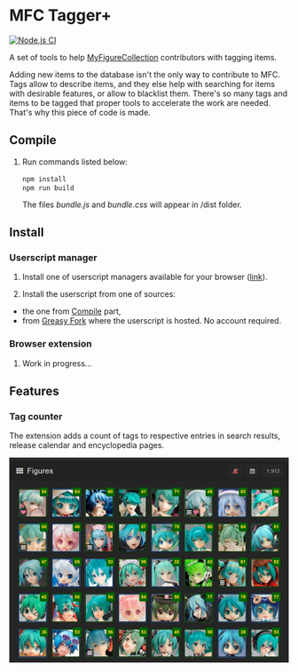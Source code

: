 # MFC Tagger+

[![Node.js CI](https://github.com/Nefere256/mfc-tagger-plus/actions/workflows/node.js.yml/badge.svg)](https://github.com/Nefere256/mfc-tagger-plus/actions/workflows/node.js.yml)

A set of tools to help [MyFigureCollection](https://myfigurecollection.net/) contributors with tagging items.

Adding new items to the database isn't the only way to contribute to MFC. Tags allow to describe items, and they else help with searching for items with desirable features, or allow to blacklist them. There's so many tags and items to be tagged that proper tools to accelerate the work are needed. That's why this piece of code is made.

## Compile

1. 	Run commands listed below:
	````
	npm install
	npm run build
	````
	The files *bundle.js* and *bundle.css* will appear in /dist folder.

## Install

### Userscript manager

1. Install one of userscript managers available for your browser ([link](https://greasyfork.org/pl/help/installing-user-scripts)).

2. Install the userscript from one of sources:
 * the one from [Compile](#Compile) part,
 * from [Greasy Fork](https://greasyfork.org/pl/scripts/512037-mfc-tagger) where the userscript is hosted. No account required.

### Browser extension

1. Work in progress...


## Features

### Tag counter

The extension adds a count of tags to respective entries in search results, release calendar and encyclopedia pages.

![Showcase of tag counter - every item has its number of tags displayed in ](https://github.com/Nefere256/mfc-tagger-plus/raw/main/readme/img/entryCount.jpg "Tag counter")

